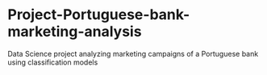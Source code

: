 # Project-Portuguese-bank-marketing-analysis
Data Science project analyzing marketing campaigns of a Portuguese bank using classification models
